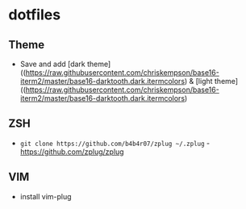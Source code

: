 # dotfiles

## Theme
- Save and add [dark theme]((https://raw.githubusercontent.com/chriskempson/base16-iterm2/master/base16-darktooth.dark.itermcolors) & [light theme]((https://raw.githubusercontent.com/chriskempson/base16-iterm2/master/base16-darktooth.dark.itermcolors)

## ZSH

- `git clone https://github.com/b4b4r07/zplug ~/.zplug` - https://github.com/zplug/zplug

## VIM
- install vim-plug
